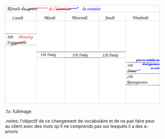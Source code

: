 #

![Rituels du projet](images/emploi-du-temps-semaine.svg)  

.fx: fullimage

.notes: l'objectif de ce changement de vocabulaire et de ne pas faire peur au client avec des mots qu'il ne comprends
pas sur lesquels il a des a-prioris

